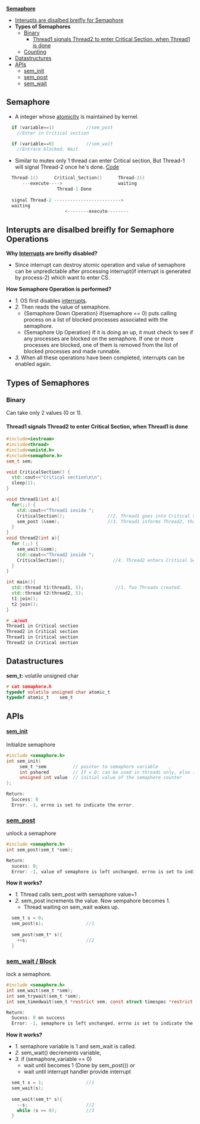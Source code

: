 **[Semaphore](sem)**
- [Interupts are disalbed breifly for Semaphore](#in)
- **Types of Semaphores**
  - [Binary](#b)
    - [Thread1 signals Thread2 to enter Critical Section, when Thread1 is done](#t1st2)
  - [Counting](#c)
- [Datastructures](#ds)
- [APIs](#api)
  - [sem_init](#si)
  - [sem_post](#sp)
  - [sem_wait](#sw)

<a name=sem></a>
## Semaphore
- A integer whose [atomicity](/Threads_Processes_IPC/Terms) is maintained by kernel.
```c
  if (variable==1)            //sem_post
    //Enter in Critical section 

  if (variable==0)            //sem_wait
    //Entrace blocked. Wait
```
- Similar to mutex only 1 thread can enter Critical section, But Thread-1 will signal Thread-2 once he's done. [Code](#t1st2)
```c
  Thread-1()      Critical_Section()      Thread-2()
      ---execute---->                     waiting
                   Thread-1 Done
                   
  signal Thread-2 ------------------------->
  waiting
                      <--------execute--------                  
```

<a name=in></a>
## Interupts are disalbed breifly for Semaphore Operations
**Why [Interrupts](/Operating_Systems/Linux/Kernel/Interrupts) are breifly disabled?**
  - Since interrupt can destroy atomic operation and value of semaphore can be unpredictable after processing interrupt(if interrupt is generated by process-2) which want to enter CS.

**How Semaphore Operation is performed?**
  - _1._ OS first disables [interrupts](/Operating_Systems/Linux/Kernel/Interrupts).
  - _2._ Then reads the value of semaphore. 
    - {Semaphore Down Operation} if(semaphore == 0) puts calling process on a list of blocked processes associated with the semaphore. 
    - {Semaphore Up Operation} If it is doing an up, it must check to see if any processes are blocked on the semaphore. If one or more processes are blocked, one of them is removed from the list of blocked processes and made runnable. 
  - _3._ When all these operations have been completed, interrupts can be enabled again.


## Types of Semaphores
<a name=b></a>
### Binary
Can take only 2 values (0 or 1).
<a name=t1st2></a>
#### Thread1 signals Thread2 to enter Critical Section, when Thread1 is done
```c++
#include<iostream>
#include<thread>
#include<unistd.h>
#include<semaphore.h>
sem_t sem;

void CriticalSection() {
  std::cout<<"Critical section\n\n";
  sleep(1);
}

void thread1(int a){
  for(;;) {
    std::cout<<"Thread1 inside ";
    CriticalSection();                //2. Thread1 goes into Critical Section, does processing
    sem_post (&sem);                  //3. Thread1 informs Thread2, that Thread1 is out of Critical Section
  }
}
void thread2(int a){
  for (;;) {
    sem_wait(&sem);
    std::cout<<"Thread2 inside ";
    CriticalSection();                  //4. Thread2 enters Critical Section
  }
}

int main(){
  std::thread t1(thread1, 5);            //1. Two Threads created.
  std::thread t2(thread2, 5);
  t1.join();
  t2.join();
}

# .a/out
Thread1 in Critical section
Thread2 in Critical section
Thread1 in Critical section
Thread2 in Critical section
```
<a name=ds></a>
## Datastructures
**sem_t:** volatile unsigned char
```c
# cat semaphore.h
typedef volatile unsigned char atomic_t
typedef atomic_t 	sem_t
```
<a name=api></a>
## APIs
<a name=si></a>
#### [sem_init](https://man7.org/linux/man-pages/man3/sem_init.3.html)
Initialize semaphore
```c
#include <semaphore.h>
int sem_init(
     sem_t *sem          // pointer to semaphore variable    ,
     int pshared         // If = 0: can be used in threads only, else in process,
     unsigned int value  // initial value of the semaphore counter
);

Return:
  Success: 0 
  Error: -1, errno is set to indicate the error.
```
<a name=sp></a>
### [sem_post](https://man7.org/linux/man-pages/man3/sem_post.3.html)
unlock a semaphore
```c
#include <semaphore.h>
int sem_post(sem_t *sem);

Return:
  sucess: 0; 
  Error: -1, value of semaphore is left unchanged, errno is set to indicate the error.
```
**How it works?**
  - _1._ Thread calls sem_post with semaphore value=1
  - _2._ sem_post increments the value. Now sempahore becomes 1.
    - Thread waiting on sem_wait wakes up.
```c
  sem_t s = 0;
  sem_post(s);                //1
  
  sem_post(sem_t* s){
    ++s;                      //2
  }
```
<a name=sw></a>
### [sem_wait / Block](https://man7.org/linux/man-pages/man3/sem_timedwait.3.html)
lock a semaphore.
```c
#include <semaphore.h>
int sem_wait(sem_t *sem);
int sem_trywait(sem_t *sem);
int sem_timedwait(sem_t *restrict sem, const struct timespec *restrict abs_timeout);

Return:
  Sucess: 0 on success
  Error: -1, semaphore is left unchanged, errno is set to indicate the error.
```
**How it works?**
  - _1._ semaphore variable is 1 and sem_wait is called. 
  - _2._ sem_wait() decrements variable, 
  - _3._ if (semaphore_variable == 0)  
    - wait until becomes 1 (Done by sem_post()) or 
    - wait until interrupt handler provide interrupt
```c
  sem_t s = 1;                //1
  sem_wait(s);
  
  sem_wait(sem_t* s){
    --s;                      //2
    while (s == 0);           //3
  }
```
